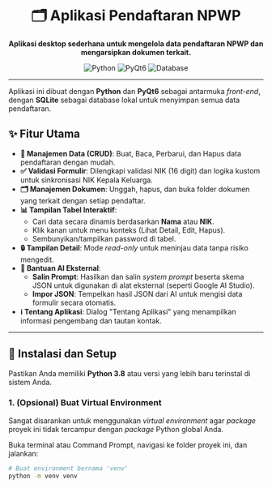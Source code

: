 <div align="center">

# 🗂️ Aplikasi Pendaftaran NPWP

**Aplikasi desktop sederhana untuk mengelola data pendaftaran NPWP dan mengarsipkan dokumen terkait.**

![Python](https://img.shields.io/badge/Python-3776AB?style=for-the-badge&logo=python&logoColor=white)
![PyQt6](https://img.shields.io/badge/PyQt6-41CD52?style=for-the-badge&logo=qt&logoColor=white)
![Database](https://img.shields.io/badge/Database-SQLite-003B57?style=for-the-badge&logo=sqlite&logoColor=white)

</div>

---

Aplikasi ini dibuat dengan **Python** dan **PyQt6** sebagai antarmuka *front-end*, dengan **SQLite** sebagai database lokal untuk menyimpan semua data pendaftaran.

## ✨ Fitur Utama

* **📝 Manajemen Data (CRUD)**: Buat, Baca, Perbarui, dan Hapus data pendaftaran dengan mudah.
* **✅ Validasi Formulir**: Dilengkapi validasi NIK (16 digit) dan logika kustom untuk sinkronisasi NIK Kepala Keluarga.
* **🗂️ Manajemen Dokumen**: Unggah, hapus, dan buka folder dokumen yang terkait dengan setiap pendaftar.
* **📊 Tampilan Tabel Interaktif**:
    * Cari data secara dinamis berdasarkan **Nama** atau **NIK**.
    * Klik kanan untuk menu konteks (Lihat Detail, Edit, Hapus).
    * Sembunyikan/tampilkan password di tabel.
* **🔒 Tampilan Detail**: Mode *read-only* untuk meninjau data tanpa risiko mengedit.
* **🤖 Bantuan AI Eksternal**:
    * **Salin Prompt**: Hasilkan dan salin *system prompt* beserta skema JSON untuk digunakan di alat eksternal (seperti Google AI Studio).
    * **Impor JSON**: Tempelkan hasil JSON dari AI untuk mengisi data formulir secara otomatis.
* **ℹ️ Tentang Aplikasi**: Dialog "Tentang Aplikasi" yang menampilkan informasi pengembang dan tautan kontak.

---

## 🚀 Instalasi dan Setup

Pastikan Anda memiliki **Python 3.8** atau versi yang lebih baru terinstal di sistem Anda.

### 1. (Opsional) Buat Virtual Environment

Sangat disarankan untuk menggunakan *virtual environment* agar *package* proyek ini tidak tercampur dengan *package* Python global Anda.

Buka terminal atau Command Prompt, navigasi ke folder proyek ini, dan jalankan:

```sh
# Buat environment bernama 'venv'
python -m venv venv